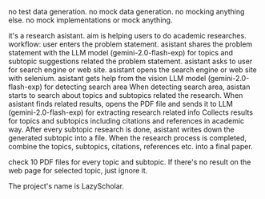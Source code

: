 no test data generation.
no mock data generation.
no mocking anything else.
no mock implementations or mock anything.

it's a research asistant. aim is helping users to do academic researches.
workflow:
    user enters the problem statement.
    asistant shares the problem statement with the LLM model (gemini-2.0-flash-exp) for topics and subtopic suggestions related the problem statement.
    asistant asks to user for search engine or web site.
    asistant opens the search engine or web site with selenium.
    asistant gets help from the vision LLM model (gemini-2.0-flash-exp) for detecting search area
    When detecting search area, asistan starts to search about topics and subtopics related the research.
    When asistant finds related results, opens the PDF file and sends it to LLM (gemini-2.0-flash-exp) for extracting research related info
    Collects results for topics and subtopics including citations and references in academic way.
    After every subtopic research is done, asistant writes down the generated subtopic into a file.
    When the research process is completed, combine the topics, subtopics, citations, references etc. into a final paper.

check 10 PDF files for every topic and subtopic. If there's no result on the web page for selected topic, just ignore it.

The project's name is LazyScholar.